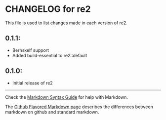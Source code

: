 # CHANGELOG for re2

This file is used to list changes made in each version of re2.

## 0.1.1:

* Berhskelf support
* Added build-essential to re2::default

## 0.1.0:

* Initial release of re2

- - - 
Check the [Markdown Syntax Guide](http://daringfireball.net/projects/markdown/syntax) for help with Markdown.

The [Github Flavored Markdown page](http://github.github.com/github-flavored-markdown/) describes the differences between markdown on github and standard markdown.
